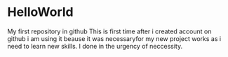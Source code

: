 # HelloWorld
My first repository in github
This is first time after i created account on github i am using it beause it was necessaryfor my new project works as i need to learn new skills.
I done in the urgency of neccessity.

